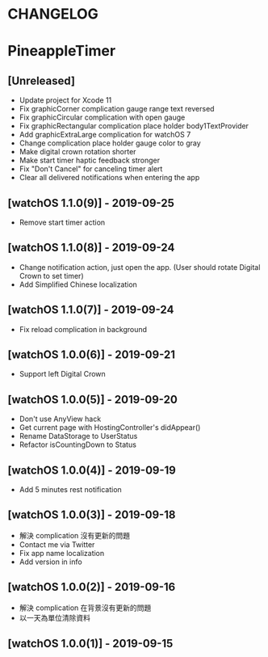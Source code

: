# CHANGELOG
# PineappleTimer

## [Unreleased]
- Update project for Xcode 11
- Fix graphicCorner complication gauge range text reversed
- Fix graphicCircular complication with open gauge
- Fix graphicRectangular complication place holder body1TextProvider
- Add graphicExtraLarge complication for watchOS 7
- Change complication place holder gauge color to gray
- Make digital crown rotation shorter
- Make start timer haptic feedback stronger
- Fix "Don't Cancel" for canceling timer alert
- Clear all delivered notifications when entering the app

## [watchOS 1.1.0(9)] - 2019-09-25
- Remove start timer action

## [watchOS 1.1.0(8)] - 2019-09-24
- Change notification action, just open the app. (User should rotate Digital Crown to set timer)
- Add Simplified Chinese localization

## [watchOS 1.1.0(7)] - 2019-09-24
- Fix reload complication in background

## [watchOS 1.0.0(6)] - 2019-09-21
- Support left Digital Crown

## [watchOS 1.0.0(5)] - 2019-09-20
- Don't use AnyView hack
- Get current page with HostingController's didAppear()
- Rename DataStorage to UserStatus
- Refactor isCountingDown to Status

## [watchOS 1.0.0(4)] - 2019-09-19
- Add 5 minutes rest notification

## [watchOS 1.0.0(3)] - 2019-09-18
- 解決 complication 沒有更新的問題
- Contact me via Twitter
- Fix app name localization
- Add version in info

## [watchOS 1.0.0(2)] - 2019-09-16
- 解決 complication 在背景沒有更新的問題
- 以一天為單位清除資料

## [watchOS 1.0.0(1)] - 2019-09-15
